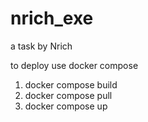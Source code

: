 # nrich_exe
a task by Nrich

to deploy use docker compose 
1. docker compose build
2. docker compose pull
3. docker compose up
